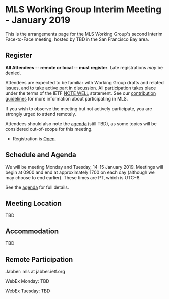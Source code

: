 # MLS Working Group Interim Meeting - January 2019

This is the arrangements page for the MLS Working Group's second Interim Face-to-Face meeting,
hosted by TBD in the San Francisco Bay area.

## Register

**All Attendees -- remote or local -- must register**. Late registrations _may_ be denied.

Attendees are expected to be familiar with Working Group drafts and related issues, and to take active part in discussion. All participation takes place under the terms of the IETF [NOTE WELL](https://www.ietf.org/about/note-well.html) statement. See our [contribution guidelines](../CONTRIBUTING.md) for more information about participating in MLS.

If you wish to observe the meeting but not actively participate, you are strongly urged to attend remotely.

Attendees should also note the [agenda](agenda.md) (still TBD), as some topics will be considered out-of-scope for this meeting.

* Registration is [Open](https://docs.google.com/forms/d/e/1FAIpQLSfOZgcriWPXjLRc8UUWHT3X0kHsAjYL_IaUbxwvocbz_7_nRQ/viewform).

## Schedule and Agenda

We will be meeting Monday and Tuesday, 14-15 January 2019. Meetings will begin at 0900 and end at
approximately 1700 on each day (although we may choose to end earlier).  These times are PT, which is UTC−8.

See the [agenda](agenda.md) for full details.

## Meeting Location

TBD
## Accommodation

TBD
<!--
## Network

## Transportation
-->

## Remote Participation

Jabber: mls at jabber.ietf.org

WebEx Monday: TBD

WebEx Tuesday: TBD
